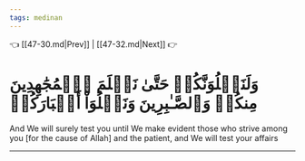 ```yaml
---
tags: medinan
---
```


👈 [[47-30.md|Prev]] | [[47-32.md|Next]] 👉

# وَلَنَبۡلُوَنَّكُمۡ حَتَّىٰ نَعۡلَمَ ٱلۡمُجَٰهِدِينَ مِنكُمۡ وَٱلصَّـٰبِرِينَ وَنَبۡلُوَاْ أَخۡبَارَكُمۡ

And We will surely test you until We make evident those who strive among you [for the cause of Allah] and the patient, and We will test your affairs

---

